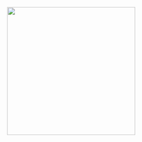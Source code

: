 <img align="center" gif_1="GIF" src="https://cdn.discordapp.com/attachments/760585593263751188/760585640571306055/3.gif" width="300"/>
